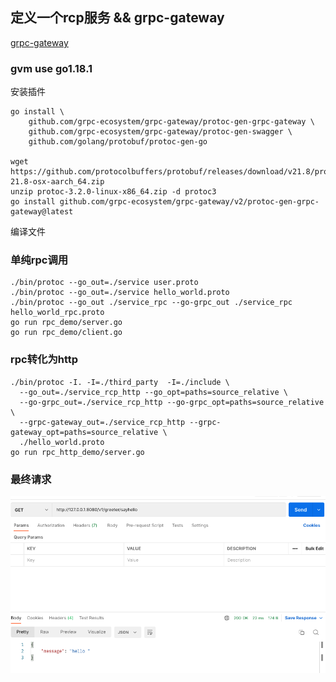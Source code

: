 ## 定义一个rcp服务 && grpc-gateway

<a href="https://github.com/grpc-ecosystem/grpc-gateway">grpc-gateway</a>
### gvm use go1.18.1

安装插件
```shell
go install \
    github.com/grpc-ecosystem/grpc-gateway/protoc-gen-grpc-gateway \
    github.com/grpc-ecosystem/grpc-gateway/protoc-gen-swagger \
    github.com/golang/protobuf/protoc-gen-go

wget https://github.com/protocolbuffers/protobuf/releases/download/v21.8/protoc-21.8-osx-aarch_64.zip
unzip protoc-3.2.0-linux-x86_64.zip -d protoc3
go install github.com/grpc-ecosystem/grpc-gateway/v2/protoc-gen-grpc-gateway@latest
```

编译文件
### 单纯rpc调用
```shell
./bin/protoc --go_out=./service user.proto
./bin/protoc --go_out=./service hello_world.proto
./bin/protoc --go_out ./service_rpc --go-grpc_out ./service_rpc hello_world_rpc.proto
go run rpc_demo/server.go
go run rpc_demo/client.go
```
  
### rpc转化为http
```shell
./bin/protoc -I. -I=./third_party  -I=./include \
  --go_out=./service_rcp_http --go_opt=paths=source_relative \
  --go-grpc_out=./service_rcp_http --go-grpc_opt=paths=source_relative \
  --grpc-gateway_out=./service_rcp_http --grpc-gateway_opt=paths=source_relative \
  ./hello_world.proto
go run rpc_http_demo/server.go
```

### 最终请求
<img src="./img/11211666337940_.pic.jpg">